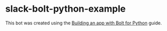 slack-bolt-python-example
=========================

This bot was created using the [Building an app with Bolt for Python](https://api.slack.com/start/building/bolt-python) guide.
